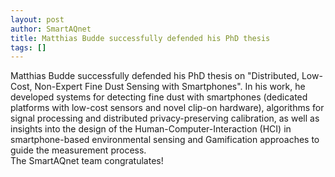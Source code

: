 ```yaml
---
layout: post
author: SmartAQnet
title: Matthias Budde successfully defended his PhD thesis
tags: []
---
```

Matthias Budde successfully defended his PhD thesis on "Distributed, Low-Cost, Non-Expert Fine Dust Sensing with Smartphones". In his work, he developed systems for detecting fine dust with smartphones (dedicated platforms with low-cost sensors and novel clip-on hardware), algorithms for signal processing and distributed privacy-preserving calibration, as well as insights into the design of the Human-Computer-Interaction (HCI) in smartphone-based environmental sensing and Gamification approaches to guide the measurement process.  
The SmartAQnet team congratulates!
